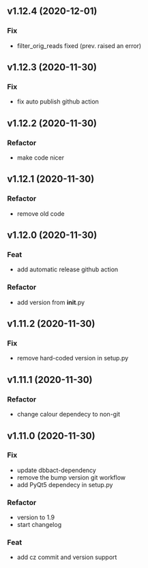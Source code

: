 ## v1.12.4 (2020-12-01)

### Fix

- filter_orig_reads fixed (prev. raised an error)

## v1.12.3 (2020-11-30)

### Fix

- fix auto publish github action

## v1.12.2 (2020-11-30)

### Refactor

- make code nicer

## v1.12.1 (2020-11-30)

### Refactor

- remove old code

## v1.12.0 (2020-11-30)

### Feat

- add automatic release github action

### Refactor

- add version from __init__.py

## v1.11.2 (2020-11-30)

### Fix

- remove hard-coded version in setup.py

## v1.11.1 (2020-11-30)

### Refactor

- change calour dependecy to non-git

## v1.11.0 (2020-11-30)

### Fix

- update dbbact-dependency
- remove the bump version git workflow
- add PyQt5 dependecy in setup.py

### Refactor

- version to 1.9
- start changelog

### Feat

- add cz commit and version support
